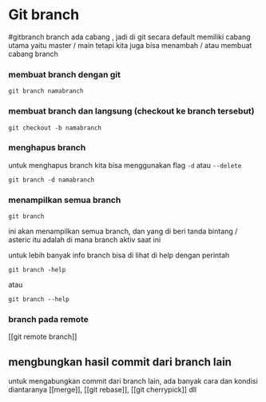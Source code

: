 
# Git branch
#gitbranch
branch ada cabang , jadi di git secara default memiliki cabang utama yaitu master / main
tetapi kita juga bisa menambah / atau membuat cabang branch
### membuat branch dengan git

```git
git branch namabranch
```

### membuat branch dan langsung (checkout ke branch tersebut)

```git
git checkout -b namabranch
```
### menghapus branch
untuk menghapus branch kita bisa menggunakan flag `-d` atau `--delete`
```git
git branch -d namabranch
```

### menampilkan semua branch
```git
git branch 
```
ini akan menampilkan semua branch, dan yang di beri tanda bintang / asteric itu adalah di mana branch aktiv saat ini

untuk lebih banyak info branch bisa di lihat di help 
dengan perintah
```git
git branch -help
```
atau
```git
git branch --help
```
### branch pada remote
[[git remote branch]]

## mengbungkan hasil commit dari branch lain

untuk mengabungkan commit dari branch lain, ada banyak cara dan kondisi diantaranya
[[merge]], [[git rebase]], [[git cherrypick]] dll